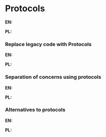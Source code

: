 # Protocols

**EN:**

**PL:**

### Replace legacy code with Protocols

**EN:**

**PL:**

### Separation of concerns using protocols

**EN:**

**PL:**

### Alternatives to protocols

**EN:**

**PL:**
